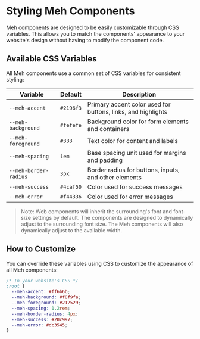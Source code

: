 # Styling Meh Components

Meh components are designed to be easily customizable through CSS variables. This allows you to match the components' appearance to your website's design without having to modify the component code.

## Available CSS Variables

All Meh components use a common set of CSS variables for consistent styling:

| Variable | Default | Description |
|----------|---------|-------------|
| `--meh-accent` | `#2196f3` | Primary accent color used for buttons, links, and highlights |
| `--meh-background` | `#fefefe` | Background color for form elements and containers |
| `--meh-foreground` | `#333` | Text color for content and labels |
| `--meh-spacing` | `1em` | Base spacing unit used for margins and padding |
| `--meh-border-radius` | `3px` | Border radius for buttons, inputs, and other elements |
| `--meh-success` | `#4caf50` | Color used for success messages |
| `--meh-error` | `#f44336` | Color used for error messages |

> Note: Web components will inherit the surrounding's font and font-size settings by default. The components are designed to dynamically adjust to the surrounding font size. The Meh components will also dynamically adjust to the available width.


## How to Customize

You can override these variables using CSS to customize the appearance of all Meh components:

```css
/* In your website's CSS */
:root {
  --meh-accent: #ff6b6b;
  --meh-background: #f8f9fa;
  --meh-foreground: #212529;
  --meh-spacing: 1.2rem;
  --meh-border-radius: 4px;
  --meh-success: #20c997;
  --meh-error: #dc3545;
}
```

